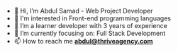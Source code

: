 - 👋 Hi, I’m Abdul Samad - Web Project Developer
- 👀 I'm interested in Front-end programming languages
- 🌱 I’m a learner developer with 3 years of experience
- 🎯 I’m currently focusing on: Full Stack Development
- 📫 How to reach me <strong><a href="mailto:abdul@thriveagency.com">abdul@thriveagency.com</a></strong>

<!---
AbdulSamadThrive/AbdulSamadThrive is a ✨ special ✨ repository because its `README.md` (this file) appears on your GitHub profile.
You can click the Preview link to take a look at your changes.
--->
